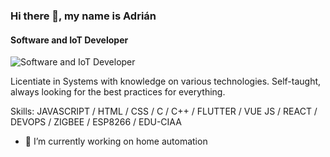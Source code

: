 ### Hi there 👋, my name is Adrián
#### Software and IoT Developer
![Software and IoT Developer](https://famotechnology.co.za/wp-content/uploads/2019/05/iot-banner.jpg)

Licentiate in Systems with knowledge on various technologies. Self-taught, always looking for the best practices for everything.

Skills: JAVASCRIPT / HTML / CSS / C / C++ / FLUTTER / VUE JS / REACT / DEVOPS / ZIGBEE / ESP8266  / EDU-CIAA

- 🔭 I’m currently working on home automation


<!--
**Adrian-Perez-IoT/Adrian-Perez-IoT** is a ✨ _special_ ✨ repository because its `README.md` (this file) appears on your GitHub profile.

Here are some ideas to get you started:

- 🔭 I’m currently working on ...
- 🌱 I’m currently learning ...
- 👯 I’m looking to collaborate on ...
- 🤔 I’m looking for help with ...
- 💬 Ask me about ...
- 📫 How to reach me: ...
- 😄 Pronouns: ...
- ⚡ Fun fact: ...
-->
